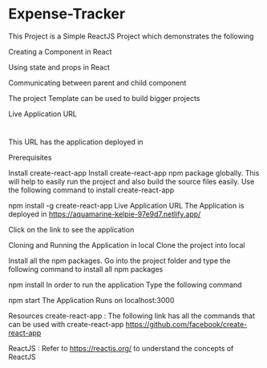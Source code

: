 # Expense-Tracker

This Project is a Simple ReactJS Project which demonstrates the following

Creating a Component in React

Using state and props in React

Communicating between parent and child component

The project Template can be used to build bigger projects

Live Application URL
#
This URL has the application deployed in

Prerequisites

Install create-react-app
Install create-react-app npm package globally. This will help to easily run the project and also build the source files easily. Use the following command to install create-react-app

npm install -g create-react-app
Live Application URL
The Application is deployed in https://aquamarine-kelpie-97e9d7.netlify.app/

Click on the link to see the application

Cloning and Running the Application in local
Clone the project into local

Install all the npm packages. Go into the project folder and type the following command to install all npm packages

npm install
In order to run the application Type the following command

npm start
The Application Runs on localhost:3000


Resources
create-react-app : The following link has all the commands that can be used with create-react-app https://github.com/facebook/create-react-app

ReactJS : Refer to https://reactjs.org/ to understand the concepts of ReactJS
